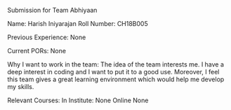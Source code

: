 Submission for Team Abhiyaan


Name:           Harish Iniyarajan 
Roll Number:    CH18B005

Previous Experience:
 None
 
Current PORs:
  None
  
Why I want to work in the team:
  The idea of the team interests me. I have a deep interest in coding and I want to put it to a good use. Moreover, I feel this team gives a great learning environment which would help me develop my skills.
  
Relevant Courses:
  In Institute:
   None
  Online
   None
